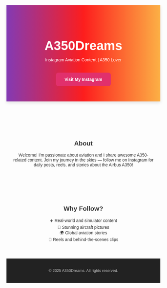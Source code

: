 <!DOCTYPE html>
<html lang="en">
<head>
  <meta charset="UTF-8" />
  <meta name="viewport" content="width=device-width, initial-scale=1.0"/>
  <title>A350Dreams on Instagram</title>
  <link rel="icon" href="https://upload.wikimedia.org/wikipedia/commons/5/58/Instagram-Icon.png" type="image/png">
  <style>
    body {
      font-family: Arial, sans-serif;
      margin: 0;
      background: #fdfdfd;
      color: #333;
      text-align: center;
    }
    header {
      background: linear-gradient(to right, #833ab4, #fd1d1d, #fcb045);
      color: white;
      padding: 50px 20px;
      box-shadow: 0 5px 10px rgba(0,0,0,0.1);
    }
    header h1 {
      font-size: 3em;
      margin-bottom: 10px;
    }
    .btn-instagram {
      background-color: #E1306C;
      color: white;
      padding: 14px 28px;
      text-decoration: none;
      font-weight: bold;
      border-radius: 8px;
      display: inline-block;
      margin-top: 20px;
      transition: background 0.3s;
    }
    .btn-instagram:hover {
      background-color: #c72d60;
    }
    section {
      padding: 40px 20px;
      max-width: 800px;
      margin: 0 auto;
    }
    footer {
      background: #222;
      color: #bbb;
      padding: 20px;
      font-size: 0.9em;
    }
  </style>
</head>
<body>
  <header>
    <h1>A350Dreams</h1>
    <p>Instagram Aviation Content | A350 Lover</p>
    <a class="btn-instagram" href="https://www.instagram.com/a350dreams/" target="_blank">Visit My Instagram</a>
  </header>

  <section>
    <h2>About</h2>
    <p>Welcome! I'm passionate about aviation and I share awesome A350-related content. Join my journey in the skies — follow me on Instagram for daily posts, reels, and stories about the Airbus A350!</p>
  </section>

  <section>
    <h2>Why Follow?</h2>
    <ul style="list-style: none; padding: 0;">
      <li>✈️ Real-world and simulator content</li>
      <li>📸 Stunning aircraft pictures</li>
      <li>🌍 Global aviation stories</li>
      <li>🎥 Reels and behind-the-scenes clips</li>
    </ul>
  </section>

  <footer>
    <p>&copy; 2025 A350Dreams. All rights reserved.</p>
  </footer>
</body>
</html>
